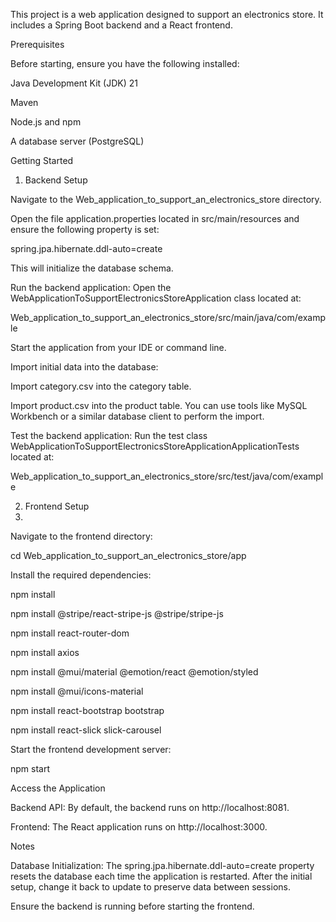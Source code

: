 This project is a web application designed to support an electronics store. It includes a Spring Boot backend and a React frontend.

Prerequisites

Before starting, ensure you have the following installed:

Java Development Kit (JDK) 21

Maven

Node.js and npm

A database server (PostgreSQL)

Getting Started

1. Backend Setup

Navigate to the Web_application_to_support_an_electronics_store directory.

Open the file application.properties located in src/main/resources and ensure the following property is set:

spring.jpa.hibernate.ddl-auto=create

This will initialize the database schema.

Run the backend application: Open the WebApplicationToSupportElectronicsStoreApplication class located at:

Web_application_to_support_an_electronics_store/src/main/java/com/example

Start the application from your IDE or command line.

Import initial data into the database:

Import category.csv into the category table.

Import product.csv into the product table. You can use tools like MySQL Workbench or a similar database client to perform the import.

Test the backend application: Run the test class WebApplicationToSupportElectronicsStoreApplicationApplicationTests located at:

Web_application_to_support_an_electronics_store/src/test/java/com/example

2. Frontend Setup
3. 
Navigate to the frontend directory:

cd Web_application_to_support_an_electronics_store/app

Install the required dependencies:

npm install

npm install @stripe/react-stripe-js @stripe/stripe-js

npm install react-router-dom

npm install axios

npm install @mui/material @emotion/react @emotion/styled

npm install @mui/icons-material

npm install react-bootstrap bootstrap

npm install react-slick slick-carousel

Start the frontend development server:

npm start

Access the Application

Backend API: By default, the backend runs on http://localhost:8081.

Frontend: The React application runs on http://localhost:3000.

Notes

Database Initialization: The spring.jpa.hibernate.ddl-auto=create property resets the database each time the application is restarted. After the initial setup, change it back to update to preserve data between sessions.

Ensure the backend is running before starting the frontend.
